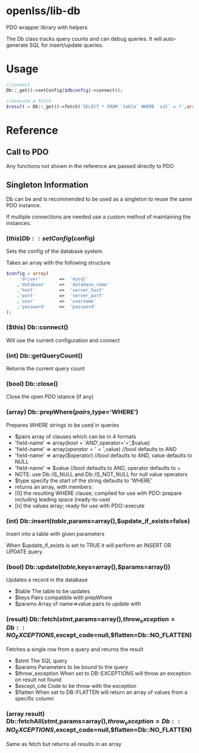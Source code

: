 openlss/lib-db
====

PDO wrapper library with helpers

The Db class tracks query counts and can debug queries.
It will auto-generate SQL for insert/update queries.

Usage
====

```php
//connect
Db::_get()->setConfig($dbconfig)->connect();

//execute a fetch
$result = Db::_get()->fetch('SELECT * FROM `table` WHERE `col` = ?',array($col));
```

Reference
====

Call to PDO
----
Any functions not shown in the reference are passed directly to PDO

Singleton Information
----
Db can be and is recommended to be used as a singleton to reuse the same PDO instance.

If multiple connections are needed use a custom method of maintaining the instances.

### ($this) Db::setConfig($config)
Sets the config of the database system.

Takes an array with the following structure
```php
$config = array(
	 'driver'		=>	'mysql'
	,'database'		=>	'database_name'
	,'host'			=>	'server_host'
	,'port'			=>	'server_port'
	,'user'			=>	'username'
	,'password'		=>	'password'
);
```

### ($this) Db::connect()
Will use the current configuration and connect

### (int) Db::getQueryCount()
Returns the current query count

### (bool) Db::close()
Close the open PDO istance (if any)

### (array) Db::prepWhere($pairs,$type='WHERE')
Prepares WHERE strings to be used in queries
  * $pairs	array of clauses which can be in 4 formats
   * 'field-name'	=>	array($bool='AND',$operator='=',$value)
   * 'field-name'	=>	array($operator='=',$value) //bool defaults to AND
   * 'field-name'	=>	array($operator) //bool defaults to AND, value defaults to NULL
   * 'field-name'	=>	$value //bool defaults to AND, operator defaults to =
   * NOTE: use Db::IS_NULL and Db::IS_NOT_NULL for null value operators
  * $type	specify the start of the string defaults to 'WHERE'
  * returns an array, with members:
   * [0] <string> the resulting WHERE clause; compiled for use with PDO::prepare including leading space (ready-to-use)
   * [n] <array>  the values array; ready for use with PDO::execute

### (int) Db::insert($table,$params=array(),$update_if_exists=false)
Insert into a table with given parameters

When $update_if_exists is set to TRUE it will perform an INSERT OR UPDATE query.

### (bool) Db::update($table,$keys=array(),$params=array())
Updates a record in the database
  * $table	The table to be updates
  * $keys	Pairs compatible with prepWhere
  * $params	Array of name=>value pairs to update with

### (result) Db::fetch($stmt,$params=array(),$throw_exception=Db::NO_EXCEPTIONS,$except_code=null,$flatten=Db::NO_FLATTEN)
Fetches a single row from a query and returns the result
  * $stmt				The SQL query
  * $params				Parameters to be bound to the query
  * $throw_exception	When set to DB::EXCEPTIONS will throw an exception on result not found
  * $except_cde			Code to be throw with the exception
  * $flatten			When set to DB::FLATTEN will return an array of values from a specific column

### (array result) Db::fetchAll($stmt,$params=array(),$throw_exception=Db::NO_EXCEPTIONS,$except_code=null,$flatten=Db::NO_FLATTEN)
Same as fetch but returns all results in an array
